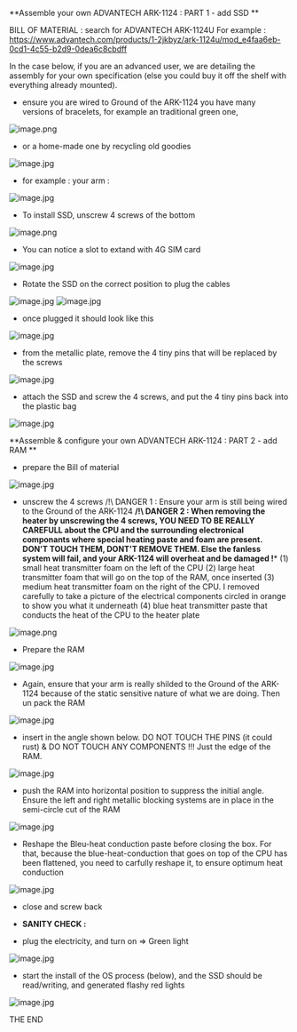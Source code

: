 **Assemble your own ADVANTECH ARK-1124 : PART 1 - add SSD **

BILL OF MATERIAL : search for ADVANTECH ARK-1124U
For example : 
https://www.advantech.com/products/1-2jkbyz/ark-1124u/mod_e4faa6eb-0cd1-4c55-b2d9-0dea6c8cbdff

In the case below, if you are an advanced user, we are detailing the assembly for your own specification (else you could buy it off the shelf with everything already mounted).

* ensure you are wired to Ground of the ARK-1124
you have many versions of bracelets, for example an traditional green one, 

![image.png](./Images/010-Anti-static-bracelet.png)

* or a home-made one by recycling old goodies

![image.jpg](./Images/020-HomeMadeBracelet-wired.jpg)

* for example : your arm :

![image.jpg](./Images/030-put-anti-staticBracelet.jpg)

* To install SSD, unscrew 4 screws of the bottom
  
![image.png](./Images/040-unscrewTo-installSSD.jpg)

* You can notice a slot to extand with 4G SIM card
  
![image.jpg](./Images/050-NoticeSIMSlot.jpg)

* Rotate the SSD on the correct position to plug the cables
  
![image.jpg](./Images/060-ZoomOnSSD.jpg)
![image.jpg](./Images/070-RotateSSD.jpg)

* once plugged it should look like this
  
![image.jpg](./Images/080-SSDPluggedInOnTheLeft.jpg)

* from the metallic plate, remove the 4 tiny pins that will be replaced by the screws
  
![image.jpg](./Images/090-RemoveMetallicPlate.jpg)

* attach the SSD and screw the 4 screws, and put the 4 tiny pins back into the plastic bag
  
![image.jpg](./Images/100-AttacheSSD_and_Screws.jpg)



**Assemble & configure your own ADVANTECH ARK-1124 : PART 2 - add RAM **
* prepare the Bill of material
  
![image.jpg](./Images/110-BillOfMaterial_RAM.jpg)

* unscrew the 4 screws
/!\ DANGER 1 : Ensure your arm is still being wired to the Ground of the ARK-1124
**/!\ DANGER 2 : When removing the heater by unscrewing the 4 screws, YOU NEED TO BE REALLY CAREFULL about the CPU and the surrounding electronical componants where special heating paste and foam are present. DON'T TOUCH THEM, DONT'T REMOVE THEM. Else the fanless system will fail, and your ARK-1124 will overheat and be damaged !***
(1) small heat transmitter foam on the left of the CPU
(2) large heat transmitter foam that will go on the top of the RAM, once inserted
(3) medium heat transmitter foam on the right of the CPU. I removed carefully to take a picture of the electrical components circled in orange to show you what it underneath
(4) blue heat transmitter paste that conducts the heat of the CPU to the heater plate

![image.png](./Images/120-Unscrew_Plate_for_RAM.png)

* Prepare the RAM
  
![image.jpg](./Images/130-PrepareTheRAM.jpg)

* Again, ensure that your arm is really shilded to the Ground of the ARK-1124 because of the static sensitive nature of what we are doing.
 Then un pack the RAM

![image.jpg](./Images/140-EnsureYouAreWired.jpg)

* insert in the angle shown below. DO NOT TOUCH THE PINS (it could rust) & DO NOT TOUCH ANY COMPONENTS !!! Just the edge of the RAM.
  
![image.jpg](./Images/150-InsertAngledRAM.jpg)

* push the RAM into horizontal position to suppress the initial angle. Ensure the left and right metallic blocking systems are in place in the semi-circle cut of the RAM
  
![image.jpg](./Images/160-PutRAMhorizontaltoremoveAngle.jpg)

* Reshape the Bleu-heat conduction paste before closing the box. For that, because the blue-heat-conduction that goes on top of the CPU has been flattened, you need to carfully reshape it, to ensure optimum heat conduction
  
![image.jpg](./Images/170-ReshapeBlueHeatConduction.jpg)

* close and screw back

* **SANITY CHECK :** 
* plug the electricity, and turn on => Green light
  
![image.jpg](./Images/180-SanityCheck-PutPowerOn.jpg)

* start the install of the OS process (below), and the SSD should be read/writing, and generated flashy red lights
  
![image.jpg](./Images/180-SanityCheck-PutPowerOn-RED_SSD_access.jpg)

THE END
